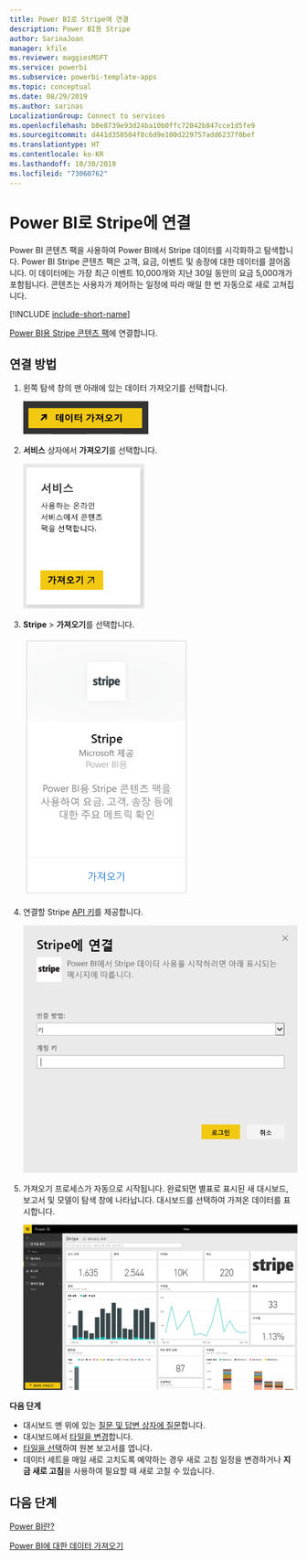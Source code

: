 ```yaml
---
title: Power BI로 Stripe에 연결
description: Power BI용 Stripe
author: SarinaJoan
manager: kfile
ms.reviewer: maggiesMSFT
ms.service: powerbi
ms.subservice: powerbi-template-apps
ms.topic: conceptual
ms.date: 08/29/2019
ms.author: sarinas
LocalizationGroup: Connect to services
ms.openlocfilehash: b0e8739e93d24ba10b0ffc72042b847cce1d5fe9
ms.sourcegitcommit: d441d350504f8c6d9e100d229757add6237f0bef
ms.translationtype: HT
ms.contentlocale: ko-KR
ms.lasthandoff: 10/30/2019
ms.locfileid: "73060762"
---
```

# <a name="connect-to-stripe-with-power-bi"></a>Power BI로 Stripe에 연결
Power BI 콘텐츠 팩을 사용하여 Power BI에서 Stripe 데이터를 시각화하고 탐색합니다. Power BI Stripe 콘텐츠 팩은 고객, 요금, 이벤트 및 송장에 대한 데이터를 끌어옵니다. 이 데이터에는 가장 최근 이벤트 10,000개와 지난 30일 동안의 요금 5,000개가 포함됩니다. 콘텐츠는 사용자가 제어하는 일정에 따라 매일 한 번 자동으로 새로 고쳐집니다. 

[!INCLUDE [include-short-name](./includes/service-deprecate-content-packs.md)]

[Power BI용 Stripe 콘텐츠 팩](https://app.powerbi.com/getdata/services/stripe)에 연결합니다.

## <a name="how-to-connect"></a>연결 방법
1. 왼쪽 탐색 창의 맨 아래에 있는 데이터 가져오기를 선택합니다.  
   
    ![](media/service-connect-to-stripe/getdata.png)
2. **서비스** 상자에서 **가져오기**를 선택합니다.  
   
    ![](media/service-connect-to-stripe/services.png)  
3. **Stripe** &gt; **가져오기**를 선택합니다.  
   
    ![](media/service-connect-to-stripe/stripe.png)  
4. 연결할 Stripe [API 키](https://dashboard.stripe.com/account/apikeys)를 제공합니다.  
   
    ![](media/service-connect-to-stripe/creds.png)
5. 가져오기 프로세스가 자동으로 시작됩니다. 완료되면 별표로 표시된 새 대시보드, 보고서 및 모델이 탐색 창에 나타납니다. 대시보드를 선택하여 가져온 데이터를 표시합니다.
   
    ![](media/service-connect-to-stripe/dashboard.png)

**다음 단계**

* 대시보드 맨 위에 있는 [질문 및 답변 상자에 질문](consumer/end-user-q-and-a.md)합니다.
* 대시보드에서 [타일을 변경](service-dashboard-edit-tile.md)합니다.
* [타일을 선택](consumer/end-user-tiles.md)하여 원본 보고서를 엽니다.
* 데이터 세트을 매일 새로 고치도록 예약하는 경우 새로 고침 일정을 변경하거나 **지금 새로 고침**을 사용하여 필요할 때 새로 고칠 수 있습니다.

## <a name="next-steps"></a>다음 단계
[Power BI란?](fundamentals/power-bi-overview.md)

[Power BI에 대한 데이터 가져오기](service-get-data.md)

